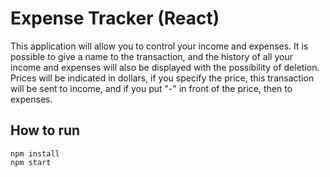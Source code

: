 # Expense Tracker (React)

This application will allow you to control your income and expenses. It is possible to give a name to the transaction, and the history of all your income and expenses will also be displayed with the possibility of deletion. Prices will be indicated in dollars, if you specify the price, this transaction will be sent to income, and if you put "-" in front of the price, then to expenses.

## How to run
```
npm install
npm start
```

